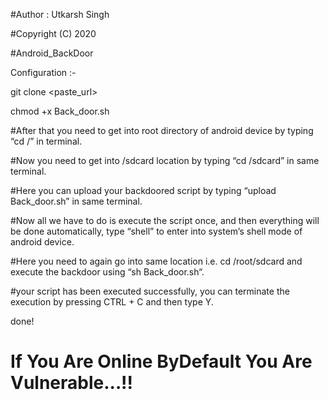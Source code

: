 #Author : Utkarsh Singh

#Copyright (C) 2020

#Android_BackDoor

Configuration :-

git clone <paste_url>
  
chmod +x Back_door.sh

#After that you need to get into root directory of android device by typing “cd /” in terminal.

#Now you need to get into /sdcard location by typing “cd /sdcard” in same terminal.

#Here you can upload your backdoored script by typing “upload Back_door.sh” in same terminal.

#Now all we have to do is execute the script once, and then everything will be done automatically, type “shell” to enter into system’s shell mode of android device.

#Here you need to again go into same location i.e. cd /root/sdcard and execute the backdoor using “sh Back_door.sh“.

#your script has been executed successfully, you can terminate the execution by pressing CTRL + C and then type Y.

done!

# If You Are Online ByDefault You Are Vulnerable...!!
